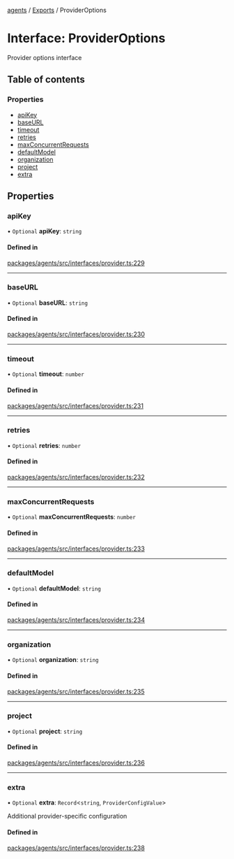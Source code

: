 <!-- 
 ⚠️  AUTO-GENERATED FILE - DO NOT EDIT MANUALLY
 This file is automatically generated by scripts/docs-generator.js
 To make changes, edit the source TypeScript files or update the generator script
-->

[agents](../../) / [Exports](../modules) / ProviderOptions

# Interface: ProviderOptions

Provider options interface

## Table of contents

### Properties

- [apiKey](ProviderOptions#apikey)
- [baseURL](ProviderOptions#baseurl)
- [timeout](ProviderOptions#timeout)
- [retries](ProviderOptions#retries)
- [maxConcurrentRequests](ProviderOptions#maxconcurrentrequests)
- [defaultModel](ProviderOptions#defaultmodel)
- [organization](ProviderOptions#organization)
- [project](ProviderOptions#project)
- [extra](ProviderOptions#extra)

## Properties

### apiKey

• `Optional` **apiKey**: `string`

#### Defined in

[packages/agents/src/interfaces/provider.ts:229](https://github.com/woojubb/robota/blob/87419dbb26faf50d7f1d60ae717fbe215743d1f6/packages/agents/src/interfaces/provider.ts#L229)

___

### baseURL

• `Optional` **baseURL**: `string`

#### Defined in

[packages/agents/src/interfaces/provider.ts:230](https://github.com/woojubb/robota/blob/87419dbb26faf50d7f1d60ae717fbe215743d1f6/packages/agents/src/interfaces/provider.ts#L230)

___

### timeout

• `Optional` **timeout**: `number`

#### Defined in

[packages/agents/src/interfaces/provider.ts:231](https://github.com/woojubb/robota/blob/87419dbb26faf50d7f1d60ae717fbe215743d1f6/packages/agents/src/interfaces/provider.ts#L231)

___

### retries

• `Optional` **retries**: `number`

#### Defined in

[packages/agents/src/interfaces/provider.ts:232](https://github.com/woojubb/robota/blob/87419dbb26faf50d7f1d60ae717fbe215743d1f6/packages/agents/src/interfaces/provider.ts#L232)

___

### maxConcurrentRequests

• `Optional` **maxConcurrentRequests**: `number`

#### Defined in

[packages/agents/src/interfaces/provider.ts:233](https://github.com/woojubb/robota/blob/87419dbb26faf50d7f1d60ae717fbe215743d1f6/packages/agents/src/interfaces/provider.ts#L233)

___

### defaultModel

• `Optional` **defaultModel**: `string`

#### Defined in

[packages/agents/src/interfaces/provider.ts:234](https://github.com/woojubb/robota/blob/87419dbb26faf50d7f1d60ae717fbe215743d1f6/packages/agents/src/interfaces/provider.ts#L234)

___

### organization

• `Optional` **organization**: `string`

#### Defined in

[packages/agents/src/interfaces/provider.ts:235](https://github.com/woojubb/robota/blob/87419dbb26faf50d7f1d60ae717fbe215743d1f6/packages/agents/src/interfaces/provider.ts#L235)

___

### project

• `Optional` **project**: `string`

#### Defined in

[packages/agents/src/interfaces/provider.ts:236](https://github.com/woojubb/robota/blob/87419dbb26faf50d7f1d60ae717fbe215743d1f6/packages/agents/src/interfaces/provider.ts#L236)

___

### extra

• `Optional` **extra**: `Record`\<`string`, `ProviderConfigValue`\>

Additional provider-specific configuration

#### Defined in

[packages/agents/src/interfaces/provider.ts:238](https://github.com/woojubb/robota/blob/87419dbb26faf50d7f1d60ae717fbe215743d1f6/packages/agents/src/interfaces/provider.ts#L238)
